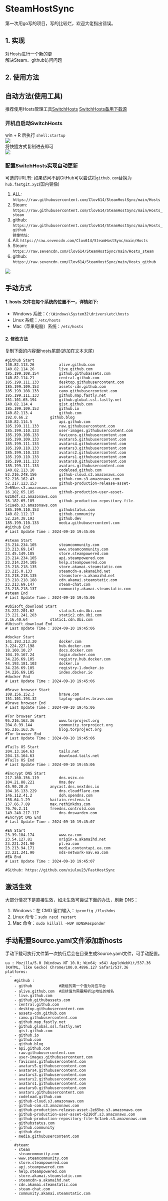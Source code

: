 # SteamHostSync
第一次用go写的项目，写的比较烂，欢迎大佬指出错误。

## 1. 实现
对Hosts进行一个新的更  
解决Steam、github访问问题

## 2. 使用方法
## 自动方法(使用工具)
推荐使用Hosts管理工具[SwitchHosts](https://github.com/oldj/SwitchHosts) 
[SwitchHosts备用下载源](https://nas.iaimi.info/s/nT5pb8jMQp32QwB)
### 开机自启动SwitchHosts
win + R 后执行 `shell:startup`    
![](/img/1.png)  
将快捷方式复制进去即可  
![](/img/2.png)  
### 配置SwitchHosts实现自动更新  
可选的URL有:
如果访问不到GitHub可以尝试将`github.com`替换为`hub.fastgit.xyz`(国内镜像)
1. ALL: `https://raw.githubusercontent.com/Clov614/SteamHostSync/main/Hosts`  
2. Steam: `https://raw.githubusercontent.com/Clov614/SteamHostSync/main/Hosts_steam`  
3. github: `https://raw.githubusercontent.com/Clov614/SteamHostSync/main/Hosts_github`    
`镜像地址:`
4. All: `https://raw.sevencdn.com/Clov614/SteamHostSync/main/Hosts`  
5. Steam: `https://raw.sevencdn.com/Clov614/SteamHostSync/main/Hosts_steam`  
6. github: `https://raw.sevencdn.com/Clov614/SteamHostSync/main/Hosts_github`  

![](/img/3.png)

## 手动方式
#### 1. hosts 文件在每个系统的位置不一，详情如下:
- Windows 系统：`C:\Windows\System32\drivers\etc\hosts`
- Linux 系统：`/etc/hosts`
- Mac（苹果电脑）系统：`/etc/hosts`

#### 2. 修改方法
复制下面的内容至hosts尾部(追加在文本末尾)

```
#github Start
140.82.113.26			alive.github.com
140.82.114.26			live.github.com
185.199.108.154			github.githubassets.com
140.82.114.21			central.github.com
185.199.111.133			desktop.githubusercontent.com
185.199.109.153			assets-cdn.github.com
185.199.108.133			camo.githubusercontent.com
185.199.111.133			github.map.fastly.net
151.101.65.194			github.global.ssl.fastly.net
140.82.114.4			gist.github.com
185.199.109.153			github.io
140.82.113.4			github.com
192.0.66.2			github.blog
140.82.114.5			api.github.com
185.199.111.133			raw.githubusercontent.com
185.199.110.133			user-images.githubusercontent.com
185.199.108.133			favicons.githubusercontent.com
185.199.109.133			avatars5.githubusercontent.com
185.199.111.133			avatars4.githubusercontent.com
185.199.110.133			avatars3.githubusercontent.com
185.199.110.133			avatars2.githubusercontent.com
185.199.110.133			avatars1.githubusercontent.com
185.199.111.133			avatars0.githubusercontent.com
185.199.111.133			avatars.githubusercontent.com
140.82.113.10			codeload.github.com
52.216.248.156			github-cloud.s3.amazonaws.com
52.216.162.43			github-com.s3.amazonaws.com
52.217.123.153			github-production-release-asset-2e65be.s3.amazonaws.com
16.182.65.185			github-production-user-asset-6210df.s3.amazonaws.com
16.182.65.185			github-production-repository-file-5c1aeb.s3.amazonaws.com
185.199.110.153			githubstatus.com
140.82.112.17			github.community
52.224.38.193			github.dev
185.199.110.133			media.githubusercontent.com
#github End
# Last Update Time : 2024-09-10 19:45:06 

#steam Start
23.214.234.105			steamcommunity.com
23.213.69.147			www.steamcommunity.com
23.45.149.185			store.steampowered.com
23.214.234.105			api.steampowered.com
23.214.234.105			help.steampowered.com
23.218.218.135			store.akamai.steamstatic.com
23.215.0.133			steamcdn-a.akamaihd.net
23.218.218.135			steamstore-a.akamaihd.net
23.218.218.188			cdn.akamai.steamstatic.com
23.213.69.147			steam-chat.com
23.218.218.137			community.akamai.steamstatic.com
#steam End
# Last Update Time : 2024-09-10 19:45:06 

#Ubisoft_download Start
23.222.201.62			static3.cdn.Ubi.com
23.221.241.203			static2.cdn.Ubi.com
2.16.40.64			static1.cdn.Ubi.com
#Ubisoft_download End
# Last Update Time : 2024-09-10 19:45:06 

#docker Start
141.193.213.20			docker.com
3.224.227.198			hub.docker.com
18.160.10.27			docs.docker.com
104.19.167.24			login.docker.com
34.226.69.105			registry.hub.docker.com
44.193.181.103			docker.io
34.226.69.105			registry-1.docker.io
34.226.69.105			index.docker.io
#docker End
# Last Update Time : 2024-09-10 19:45:06 

#Brave browser Start
108.156.152.3			brave.com
151.101.193.32			laptop-updates.brave.com
#Brave browser End
# Last Update Time : 2024-09-10 19:45:06 

#Tor browser Start
95.216.163.36			www.torproject.org
204.8.99.144			community.torproject.org
95.216.163.36			blog.torproject.org
#Tor browser End
# Last Update Time : 2024-09-10 19:45:06 

#Tails OS Start
204.13.164.63			tails.net
204.13.164.63			download.tails.net
#Tails OS End
# Last Update Time : 2024-09-10 19:45:06 

#Encrypt DNS Start
217.160.156.119			dns.oszx.co
104.21.88.221			0ms.dev
45.90.28.0			anycast.dns.nextdns.io
104.16.133.229			dns.cloudflare.com
146.112.41.2			doh.opendns.com
158.64.1.29			kaitain.restena.lu
137.66.7.89			max.rethinkdns.com
76.76.2.11			freedns.controld.com
149.248.217.117			dns.dnswarden.com
#Encrypt DNS End
# Last Update Time : 2024-09-10 19:45:07 

#EA Start
23.39.184.174			www.ea.com
23.54.127.81			origin-a.akamaihd.net
23.221.241.90			pl.ea.com
23.213.94.171			media.contentapi.ea.com
23.221.241.90			nds-network-nav.ea.com
#EA End
# Last Update Time : 2024-09-10 19:45:07 

#Github: https://github.com/xiulou23/FastHostSync

```

## 激活生效
大部分情况下是直接生效，如未生效可尝试下面的办法，刷新 DNS：
1. Windows：在 CMD 窗口输入：`ipconfig /flushdns`
2. Linux 命令：`sudo nscd restart`
3. Mac 命令：`sudo killall -HUP mDNSResponder`  

## 手动配置Source.yaml文件添加新hosts  
手动下载可执行文件第一次执行后会在目录生成Source.yaml文件，可手动配置。  

```
ua : Mozilla/5.0 (Windows NT 10.0; Win64; x64) AppleWebKit/537.36 (KHTML, like Gecko) Chrome/100.0.4896.127 Safari/537.36
platforms:
  -
    #github :
    - github            #数组的第一个值为对应平台
    - alive.github.com  #后续值为需要解析ip地址的域名
    - live.github.com
    - github.githubassets.com
    - central.github.com
    - desktop.githubusercontent.com
    - assets-cdn.github.com
    - camo.githubusercontent.com
    - github.map.fastly.net
    - github.global.ssl.fastly.net
    - gist.github.com
    - github.io
    - github.com
    - github.blog
    - api.github.com
    - raw.githubusercontent.com
    - user-images.githubusercontent.com
    - favicons.githubusercontent.com
    - avatars5.githubusercontent.com
    - avatars4.githubusercontent.com
    - avatars3.githubusercontent.com
    - avatars2.githubusercontent.com
    - avatars1.githubusercontent.com
    - avatars0.githubusercontent.com
    - avatars.githubusercontent.com
    - codeload.github.com
    - github-cloud.s3.amazonaws.com
    - github-com.s3.amazonaws.com
    - github-production-release-asset-2e65be.s3.amazonaws.com
    - github-production-user-asset-6210df.s3.amazonaws.com
    - github-production-repository-file-5c1aeb.s3.amazonaws.com
    - githubstatus.com
    - github.community
    - github.dev
    - media.githubusercontent.com
  -
    #steam:
    - steam
    - steamcommunity.com
    - www.steamcommunity.com
    - store.steampowered.com
    - api.steampowered.com
    - help.steampowered.com
    - store.akamai.steamstatic.com
    - steamcdn-a.akamaihd.net
    - cdn.akamai.steamstatic.com
    - steam-chat.com
    - community.akamai.steamstatic.com
```
